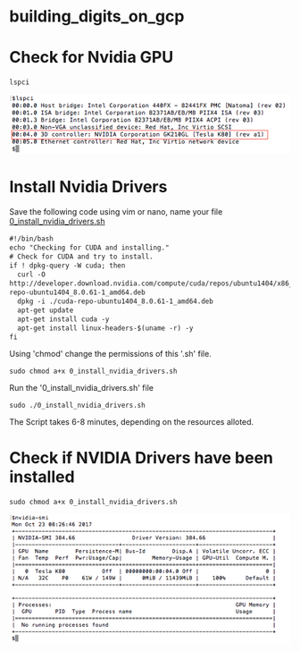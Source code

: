 # building_digits_on_gcp


# Check for Nvidia GPU

```
lspci
```

<kbd>
  <img src="/d_0_check _for_gpu.png">
</kbd>

# Install Nvidia Drivers

Save the following code using vim or nano, name your file [0_install_nvidia_drivers.sh](https://github.com/s3p02/building_digits_on_gcp/blob/master/0_install_nvidia_drivers.sh)

```
#!/bin/bash
echo "Checking for CUDA and installing."
# Check for CUDA and try to install.
if ! dpkg-query -W cuda; then
  curl -O http://developer.download.nvidia.com/compute/cuda/repos/ubuntu1404/x86_64/cuda-repo-ubuntu1404_8.0.61-1_amd64.deb
  dpkg -i ./cuda-repo-ubuntu1404_8.0.61-1_amd64.deb
  apt-get update
  apt-get install cuda -y
  apt-get install linux-headers-$(uname -r) -y
fi
```

Using 'chmod' change the permissions of this '.sh' file.

```
sudo chmod a+x 0_install_nvidia_drivers.sh
```
Run the '0_install_nvidia_drivers.sh' file

```
sudo ./0_install_nvidia_drivers.sh 
```
The Script takes 6-8 minutes, depending on the resources alloted.


# Check if NVIDIA Drivers have been installed

```
sudo chmod a+x 0_install_nvidia_drivers.sh
```

<kbd>
  <img src="/d_1_check_if_nvidia_driver_installed.png">
</kbd>
